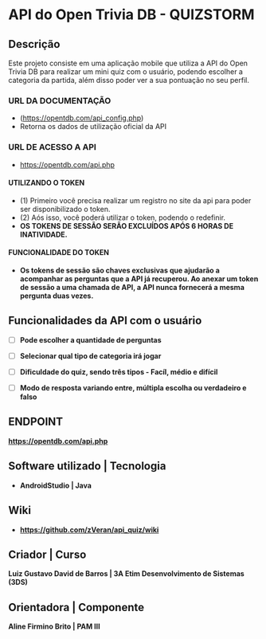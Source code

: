 # API do Open Trivia DB - QUIZSTORM

## Descrição
Este projeto consiste em uma aplicação mobile que utiliza a API do Open Trivia DB para realizar um mini quiz com o usuário, podendo escolher a categoria da partida, além disso poder ver a sua pontuação no seu perfil.

### URL DA DOCUMENTAÇÃO
- (https://opentdb.com/api_config.php)
- Retorna os dados de utilização oficial da API

### URL DE ACESSO A API 
- https://opentdb.com/api.php

#### UTILIZANDO O TOKEN 
- (1) Primeiro você precisa realizar um registro no site da api para poder ser disponibilizado o token. 
- (2) Aós isso, você poderá utilizar o token, podendo o redefinir.
- <b>OS TOKENS DE SESSÃO SERÃO EXCLUÍDOS APÓS 6 HORAS DE INATIVIDADE.<b>

#### FUNCIONALIDADE DO TOKEN 
- Os tokens de sessão são chaves exclusivas que ajudarão a acompanhar as perguntas que a API já recuperou. Ao anexar um token de sessão a uma chamada de API, a API nunca fornecerá a mesma pergunta duas vezes.

## Funcionalidades da API com o usuário 
- [ ] Pode escolher a quantidade de perguntas
- [ ] Selecionar qual tipo de categoria irá jogar
- [ ] Dificuldade do quiz, sendo três tipos - Facíl, médio e difícil
- [ ] Modo de resposta variando entre, múltipla escolha ou verdadeiro e falso


## ENDPOINT
https://opentdb.com/api.php

## Software utilizado | Tecnologia 
- AndroidStudio | Java 

## Wiki
- https://github.com/zVeran/api_quiz/wiki

## Criador | Curso
Luiz Gustavo David de Barros | 3A Etim Desenvolvimento de Sistemas (3DS)

## Orientadora | Componente
Aline Firmino Brito | PAM III
